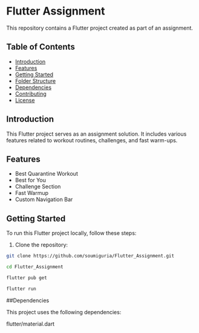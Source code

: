 # Flutter Assignment

This repository contains a Flutter project created as part of an assignment.

## Table of Contents

- [Introduction](#introduction)
- [Features](#features)
- [Getting Started](#getting-started)
- [Folder Structure](#folder-structure)
- [Dependencies](#dependencies)
- [Contributing](#contributing)
- [License](#license)

## Introduction

This Flutter project serves as an assignment solution. It includes various features related to workout routines, challenges, and fast warm-ups.

## Features

- Best Quarantine Workout
- Best for You
- Challenge Section
- Fast Warmup
- Custom Navigation Bar

## Getting Started

To run this Flutter project locally, follow these steps:

1. Clone the repository:

```bash
git clone https://github.com/soumiguria/Flutter_Assignment.git

cd Flutter_Assignment

flutter pub get

flutter run
```

##Dependencies

This project uses the following dependencies:

flutter/material.dart
